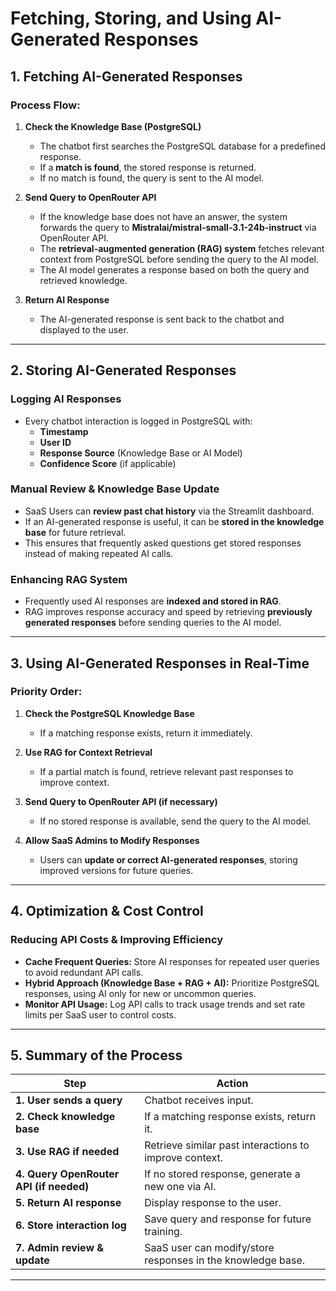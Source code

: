# **Fetching, Storing, and Using AI-Generated Responses**

## **1. Fetching AI-Generated Responses**

### **Process Flow:**
1. **Check the Knowledge Base (PostgreSQL)**
   - The chatbot first searches the PostgreSQL database for a predefined response.
   - If a **match is found**, the stored response is returned.
   - If no match is found, the query is sent to the AI model.

2. **Send Query to OpenRouter API**
   - If the knowledge base does not have an answer, the system forwards the query to **Mistralai/mistral-small-3.1-24b-instruct** via OpenRouter API.
   - The **retrieval-augmented generation (RAG) system** fetches relevant context from PostgreSQL before sending the query to the AI model.
   - The AI model generates a response based on both the query and retrieved knowledge.

3. **Return AI Response**
   - The AI-generated response is sent back to the chatbot and displayed to the user.

---

## **2. Storing AI-Generated Responses**

### **Logging AI Responses**
- Every chatbot interaction is logged in PostgreSQL with:
  - **Timestamp**
  - **User ID**
  - **Response Source** (Knowledge Base or AI Model)
  - **Confidence Score** (if applicable)

### **Manual Review & Knowledge Base Update**
- SaaS Users can **review past chat history** via the Streamlit dashboard.
- If an AI-generated response is useful, it can be **stored in the knowledge base** for future retrieval.
- This ensures that frequently asked questions get stored responses instead of making repeated AI calls.

### **Enhancing RAG System**
- Frequently used AI responses are **indexed and stored in RAG**.
- RAG improves response accuracy and speed by retrieving **previously generated responses** before sending queries to the AI model.

---

## **3. Using AI-Generated Responses in Real-Time**

### **Priority Order:**
1. **Check the PostgreSQL Knowledge Base**
   - If a matching response exists, return it immediately.
   
2. **Use RAG for Context Retrieval**
   - If a partial match is found, retrieve relevant past responses to improve context.
   
3. **Send Query to OpenRouter API (if necessary)**
   - If no stored response is available, send the query to the AI model.
   
4. **Allow SaaS Admins to Modify Responses**
   - Users can **update or correct AI-generated responses**, storing improved versions for future queries.

---

## **4. Optimization & Cost Control**

### **Reducing API Costs & Improving Efficiency**
- **Cache Frequent Queries:** Store AI responses for repeated user queries to avoid redundant API calls.
- **Hybrid Approach (Knowledge Base + RAG + AI):** Prioritize PostgreSQL responses, using AI only for new or uncommon queries.
- **Monitor API Usage:** Log API calls to track usage trends and set rate limits per SaaS user to control costs.

---

## **5. Summary of the Process**

| Step | Action |
|------|--------|
| **1. User sends a query** | Chatbot receives input. |
| **2. Check knowledge base** | If a matching response exists, return it. |
| **3. Use RAG if needed** | Retrieve similar past interactions to improve context. |
| **4. Query OpenRouter API (if needed)** | If no stored response, generate a new one via AI. |
| **5. Return AI response** | Display response to the user. |
| **6. Store interaction log** | Save query and response for future training. |
| **7. Admin review & update** | SaaS user can modify/store responses in the knowledge base. |

---


